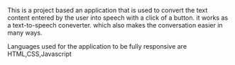This is a project based an application that is used to convert the text content entered by the user into speech with a click of a button. it works as a text-to-speech coneverter. which also makes the conversation easier in many ways.
<br>

Languages used for the application to be fully responsive are HTML,CSS,Javascript 
